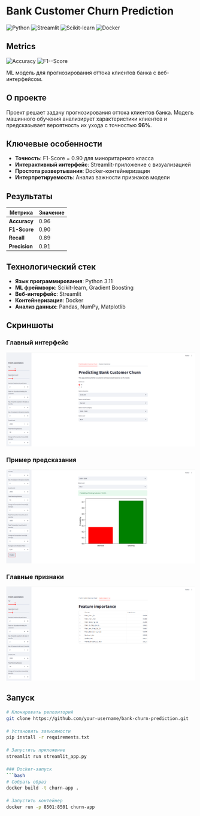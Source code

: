 # Bank Customer Churn Prediction

![Python](https://img.shields.io/badge/Python-3.11-blue)
![Streamlit](https://img.shields.io/badge/Streamlit-1.49.1-orange)
![Scikit-learn](https://img.shields.io/badge/Scikit--learn-1.4.2-green)
![Docker](https://img.shields.io/badge/Docker-✅-lightblue)

## Metrics
![Accuracy](https://img.shields.io/badge/Accuracy-0.96-brightgreen)
![F1--Score](https://img.shields.io/badge/F1--Score-0.90-green)

ML модель для прогнозирования оттока клиентов банка с веб-интерфейсом.

## О проекте

Проект решает задачу прогнозирования оттока клиентов банка. Модель машинного обучения анализирует  характеристики клиентов и предсказывает вероятность их ухода с точностью **96%**.

## Ключевые особенности

-   **Точность**: F1-Score = 0.90 для миноритарного класса
-   **Интерактивный интерфейс**: Streamlit-приложение с визуализацией
-   **Простота развертывания**: Docker-контейнеризация
-   **Интерпретируемость**: Анализ важности признаков модели

## Результаты

| Метрика | Значение |
|---------|----------|
| **Accuracy** | 0.96 |
| **F1-Score** | 0.90 |
| **Recall** | 0.89 |
| **Precision** | 0.91 |

## Технологический стек

-   **Язык программирования**: Python 3.11
-   **ML фреймворк**: Scikit-learn, Gradient Boosting
-   **Веб-интерфейс**: Streamlit
-   **Контейнеризация**: Docker
-   **Анализ данных**: Pandas, NumPy, Matplotlib

## Скриншоты

### Главный интерфейс
![Главный интерфейс приложения](images/Predict_bank_churn.png)

### Пример предсказания
![Предсказание модели](images/model_result.png)

### Главные признаки
![Признаки влияющие больше всего на предсказание](images/Feature_importances.png)

## Запуск

```bash
# Клонировать репозиторий
git clone https://github.com/your-username/bank-churn-prediction.git

# Установить зависимости
pip install -r requirements.txt

# Запустить приложение
streamlit run streamlit_app.py

### Docker-запуск
```bash
# Собрать образ
docker build -t churn-app .

# Запустить контейнер
docker run -p 8501:8501 churn-app
